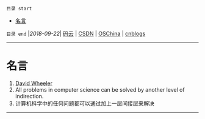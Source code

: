 `目录 start`
 
- [名言](#名言)

`目录 end` |_2018-09-22_| [码云](https://gitee.com/gin9) | [CSDN](http://blog.csdn.net/kcp606) | [OSChina](https://my.oschina.net/kcp1104) | [cnblogs](http://www.cnblogs.com/kuangcp)
****************************************
# 名言

1. [David Wheeler](https://en.wikipedia.org/wiki/David_Wheeler_%28computer_scientist%29)
2. All problems in computer science can be solved by another level of indirection.
3. 计算机科学中的任何问题都可以通过加上一层间接层来解决

****

